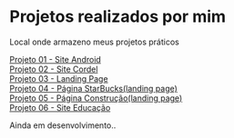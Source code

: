  <h1>Projetos realizados por mim</h1>
<remote_theme:pages-themes/tactile@v0.2.0>
<plugins: - jekyll-remote-theme;>
 <p>Local onde armazeno meus projetos práticos</p>
  <a href="projeto-android/index.html">Projeto 01 - Site Android</a><br>
  <a href="projeto-cordel/cordel.html">Projeto 02 - Site Cordel</a><br>
  <a href="projeto-landingpage/index.html">Projeto 03 - Landing Page</a><br>
  <a href="projeto-starbucks/index.html">Projeto 04 - Página StarBucks(landing page)</a><br>
  <a href="projeto-construcao/index.html">Projeto 05 - Página Construção(landing page)</a><br>
  <a href="projeto-educacao/index.html">Projeto 06 - Site Educação</a>
 <p>Ainda em desenvolvimento..</p>


